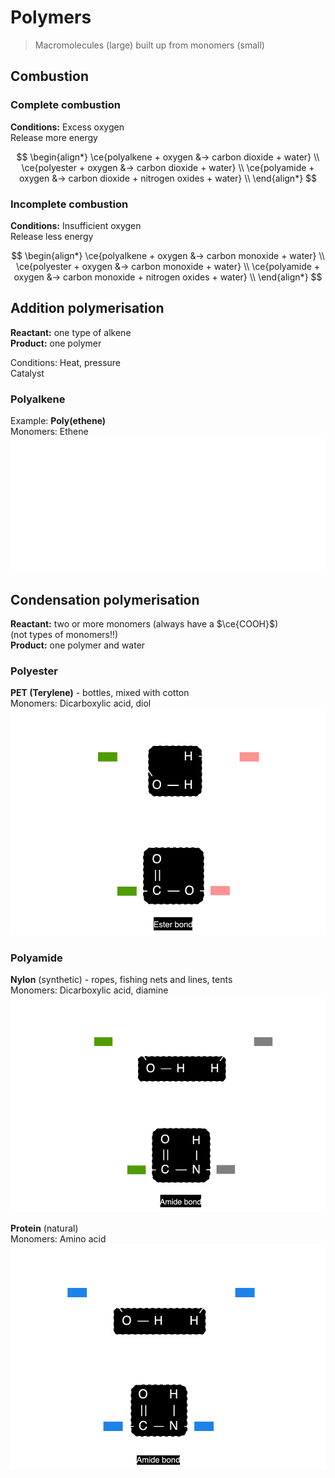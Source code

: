 # Polymers

> Macromolecules (large) built up from monomers (small)

## Combustion

### Complete combustion

**Conditions:** Excess oxygen \
Release more energy

$$
\begin{align*}
  \ce{polyalkene + oxygen &-> carbon dioxide + water} \\
  \ce{polyester + oxygen &-> carbon dioxide + water} \\
  \ce{polyamide + oxygen &-> carbon dioxide + nitrogen oxides + water} \\
\end{align*}
$$

### Incomplete combustion

**Conditions:** Insufficient oxygen \
Release less energy

$$
\begin{align*}
    \ce{polyalkene + oxygen &-> carbon monoxide + water} \\
    \ce{polyester + oxygen &-> carbon monoxide + water} \\
    \ce{polyamide + oxygen &-> carbon monoxide + nitrogen oxides + water} \\
\end{align*}
$$

## Addition polymerisation

**Reactant:** one type of alkene \
**Product:** one polymer

Conditions: Heat, pressure \
Catalyst

### Polyalkene

Example: **Poly(ethene)** \
Monomers: Ethene \
![Addition polymerisation - polyalkene](images/polyalkene.png)

## Condensation polymerisation

**Reactant:** two or more monomers (always have a $\ce{COOH}$) \
(not types of monomers!!) \
**Product:** one polymer and water

### Polyester

**PET (Terylene)** - bottles, mixed with cotton \
Monomers: Dicarboxylic acid, diol \
![Condensation polymerisation - polyester](images/polyester.png)

### Polyamide

**Nylon** (synthetic) - ropes, fishing nets and lines, tents \
Monomers: Dicarboxylic acid, diamine \
![Condensation polymerisation - polyamide](images/polyamide.png)

**Protein** (natural) \
Monomers: Amino acid \
![Condensation polymerisation - protein](images/protein.png)
